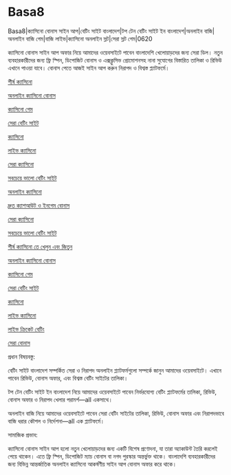 # Basa8
Basa8|ক্যাসিনো বোনাস সাইন আপ|বেটিং সাইট বাংলাদেশ|টপ টেন বেটিং সাইট ইন বাংলাদেশ|অনলাইন বাজি|অনলাইন বাজি গেম|বাজি লাইভ|ক্যাসিনো অনলাইন স্লট|সেরা স্লট গেম|0620

ক্যাসিনো বোনাস সাইন আপ অফার নিয়ে আমাদের ওয়েবসাইটে পাবেন বাংলাদেশি খেলোয়াড়দের জন্য সেরা ডিল। নতুন ব্যবহারকারীদের জন্য ফ্রি স্পিন, ডিপোজিট বোনাস ও এক্সক্লুসিভ প্রোমোশনসহ নানা সুযোগের বিস্তারিত তালিকা ও রিভিউ এখানে পাওয়া যাবে। বোনাস পেতে আজই সাইন আপ করুন নিরাপদ ও বিশ্বস্ত প্ল্যাটফর্মে।

<a href="https://basa8wap.net/">শীর্ষ ক্যাসিনো</a>

<a href="https://basa8wap.com/">অনলাইন ক্যাসিনো বোনাস</a>

<a href="https://basa8pc.com/">ক্যাসিনো গেম</a>

<a href="https://basa8pc.net/">সেরা বেটিং সাইট</a>

<a href="https://basa8live.com/">ক্যাসিনো</a>

<a href="https://basa8live.net/">লাইভ ক্যাসিনো</a>

<a href="https://basa8vip.com/">সেরা ক্যাসিনো</a>

<a href="https://basa8us.com/">সবচেয়ে ভালো বেটিং সাইট</a>

<a href="https://basa8sx.com/">অনলাইন ক্যাসিনো</a>

<a href="https://basa8sx.net/">দ্রুত ক্যাশআউট ও ইনগেম বোনাস</a>

<a href="https://basa8vip.com/">সেরা ক্যাসিনো</a>

<a href="https://basa8us.com/">সবচেয়ে ভালো বেটিং সাইট</a>

<a href="https://basa8us.net/">শীর্ষ ক্যাসিনো তে খেলুন এবং জিতুন</a>

<a href="https://basa8wap.com/">অনলাইন ক্যাসিনো বোনাস</a>

<a href="https://basa8pc.com/">ক্যাসিনো গেম</a>

<a href="https://basa8pc.net/">সেরা বেটিং সাইট</a>

<a href="https://basa8live.com/">ক্যাসিনো</a>

<a href="https://basa8live.net/">লাইভ ক্যাসিনো</a>

<a href="https://basa8uk.com/">লাইভ ক্রিকেট বেটিং</a>

<a href="https://basa8uk.net/">সেরা বোনাস</a>

প্রধান বিষয়বস্তু:

বেটিং সাইট বাংলাদেশ সম্পর্কিত সেরা ও নিরাপদ অনলাইন প্ল্যাটফর্মগুলো সম্পর্কে জানুন আমাদের ওয়েবসাইটে। এখানে পাবেন রিভিউ, বোনাস অফার, এবং বিশ্বস্ত বেটিং সাইটের তালিকা।

টপ টেন বেটিং সাইট ইন বাংলাদেশ নিয়ে আমাদের ওয়েবসাইটে পাবেন নির্ভরযোগ্য বেটিং প্ল্যাটফর্মের তালিকা, রিভিউ, বোনাস অফার ও নিরাপদ খেলার পরামর্শ—all একসাথে।

অনলাইন বাজি নিয়ে আমাদের ওয়েবসাইটে পাবেন সেরা বেটিং সাইটের তালিকা, রিভিউ, বোনাস অফার এবং নিরাপদভাবে বাজি ধরার কৌশল ও নির্দেশনা—all এক প্ল্যাটফর্মে।

সামাজিক প্রভাব:

ক্যাসিনো বোনাস সাইন আপ হলো নতুন খেলোয়াড়দের জন্য একটি বিশেষ প্রণোদনা, যা তারা অ্যাকাউন্ট তৈরি করলেই পেয়ে থাকেন। এতে ফ্রি স্পিন, ডিপোজিট ম্যাচ বোনাস বা নগদ পুরস্কার অন্তর্ভুক্ত থাকে। বাংলাদেশি ব্যবহারকারীদের জন্য বিভিন্ন আন্তর্জাতিক অনলাইন ক্যাসিনো আকর্ষণীয় সাইন আপ বোনাস অফার করে থাকে।
